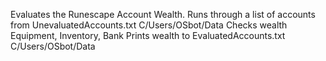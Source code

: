 Evaluates the Runescape Account Wealth.
Runs through a list of accounts from UnevaluatedAccounts.txt  C/Users/OSbot/Data
Checks wealth Equipment, Inventory, Bank
Prints wealth to EvaluatedAccounts.txt C/Users/OSbot/Data
